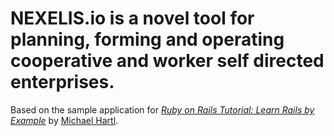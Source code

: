 # NEXELIS.io is a novel tool for planning, forming and operating cooperative and worker self directed enterprises.

Based on the sample application for
[*Ruby on Rails Tutorial: Learn Rails by Example*](http://railstutorial.org/)
by [Michael Hartl](http://michaelhartl.com/).